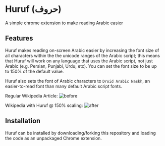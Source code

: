 # Huruf (حروف)
A simple chrome extension to make reading Arabic easier

## Features
Huruf makes reading on-screen Arabic easier by increasing the font size of all characters within the the unicode ranges of the Arabic script; this means that Huruf will work on any language that uses the Arabic script, not just Arabic (e.g. Persian, Punjabi, Urdu, etc). You can set the font size to be up to 150% of the default value.

Huruf also sets the font of Arabic characters to ```Droid Arabic Naskh```, an easier-to-read font than many default Arabic script fonts.

Regular Wikipedia Article:
![before](https://github.com/jopetty/Huruf/blob/master/before.png)

Wikipedia with Huruf @ 150% scaling:
![after](https://github.com/jopetty/Huruf/blob/master/after.png)

## Installation
Huruf can be installed by downloading/forking this repository and loading the code as an unpackaged Chrome extension.
